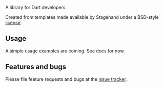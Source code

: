 A library for Dart developers.

Created from templates made available by Stagehand under a BSD-style
[license](https://github.com/dart-lang/stagehand/blob/master/LICENSE).

## Usage

A simple usage examples are coming. See docs for now.

## Features and bugs

Please file feature requests and bugs at the [issue tracker][tracker].

[tracker]: https://github.com/a-marenkov/gsheets/issues
